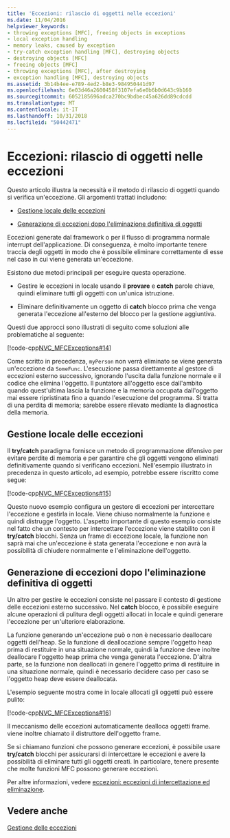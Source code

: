 ```yaml
---
title: 'Eccezioni: rilascio di oggetti nelle eccezioni'
ms.date: 11/04/2016
helpviewer_keywords:
- throwing exceptions [MFC], freeing objects in exceptions
- local exception handling
- memory leaks, caused by exception
- try-catch exception handling [MFC], destroying objects
- destroying objects [MFC]
- freeing objects [MFC]
- throwing exceptions [MFC], after destroying
- exception handling [MFC], destroying objects
ms.assetid: 3b14b4ee-e789-4ed2-b8e3-984950441d97
ms.openlocfilehash: 6e03d46a2600458f3107efa6e0b6b0d643c9b160
ms.sourcegitcommit: 6052185696adca270bc9bdbec45a626dd89cdcdd
ms.translationtype: MT
ms.contentlocale: it-IT
ms.lasthandoff: 10/31/2018
ms.locfileid: "50442471"
---
```

# <a name="exceptions-freeing-objects-in-exceptions"></a>Eccezioni: rilascio di oggetti nelle eccezioni

Questo articolo illustra la necessità e il metodo di rilascio di oggetti quando si verifica un'eccezione. Gli argomenti trattati includono:

- [Gestione locale delle eccezioni](#_core_handling_the_exception_locally)

- [Generazione di eccezioni dopo l'eliminazione definitiva di oggetti](#_core_throwing_exceptions_after_destroying_objects)

Eccezioni generate dal framework o per il flusso di programma normale interrupt dell'applicazione. Di conseguenza, è molto importante tenere traccia degli oggetti in modo che è possibile eliminare correttamente di esse nel caso in cui viene generata un'eccezione.

Esistono due metodi principali per eseguire questa operazione.

- Gestire le eccezioni in locale usando il **provare** e **catch** parole chiave, quindi eliminare tutti gli oggetti con un'unica istruzione.

- Eliminare definitivamente un oggetto di **catch** blocco prima che venga generata l'eccezione all'esterno del blocco per la gestione aggiuntiva.

Questi due approcci sono illustrati di seguito come soluzioni alle problematiche al seguente:

[!code-cpp[NVC_MFCExceptions#14](../mfc/codesnippet/cpp/exceptions-freeing-objects-in-exceptions_1.cpp)]

Come scritto in precedenza, `myPerson` non verrà eliminato se viene generata un'eccezione da `SomeFunc`. L'esecuzione passa direttamente al gestore di eccezioni esterno successivo, ignorando l'uscita dalla funzione normale e il codice che elimina l'oggetto. Il puntatore all'oggetto esce dall'ambito quando quest'ultima lascia la funzione e la memoria occupata dall'oggetto mai essere ripristinata fino a quando l'esecuzione del programma. Si tratta di una perdita di memoria; sarebbe essere rilevato mediante la diagnostica della memoria.

##  <a name="_core_handling_the_exception_locally"></a> Gestione locale delle eccezioni

Il **try/catch** paradigma fornisce un metodo di programmazione difensivo per evitare perdite di memoria e per garantire che gli oggetti vengono eliminati definitivamente quando si verificano eccezioni. Nell'esempio illustrato in precedenza in questo articolo, ad esempio, potrebbe essere riscritto come segue:

[!code-cpp[NVC_MFCExceptions#15](../mfc/codesnippet/cpp/exceptions-freeing-objects-in-exceptions_2.cpp)]

Questo nuovo esempio configura un gestore di eccezioni per intercettare l'eccezione e gestirla in locale. Viene chiuso normalmente la funzione e quindi distrugge l'oggetto. L'aspetto importante di questo esempio consiste nel fatto che un contesto per intercettare l'eccezione viene stabilito con il **try/catch** blocchi. Senza un frame di eccezione locale, la funzione non saprà mai che un'eccezione è stata generata l'eccezione e non avrà la possibilità di chiudere normalmente e l'eliminazione dell'oggetto.

##  <a name="_core_throwing_exceptions_after_destroying_objects"></a> Generazione di eccezioni dopo l'eliminazione definitiva di oggetti

Un altro per gestire le eccezioni consiste nel passare il contesto di gestione delle eccezioni esterno successivo. Nel **catch** blocco, è possibile eseguire alcune operazioni di pulitura degli oggetti allocati in locale e quindi generare l'eccezione per un'ulteriore elaborazione.

La funzione generando un'eccezione può o non è necessario deallocare oggetti dell'heap. Se la funzione di deallocazione sempre l'oggetto heap prima di restituire in una situazione normale, quindi la funzione deve inoltre deallocare l'oggetto heap prima che venga generata l'eccezione. D'altra parte, se la funzione non deallocati in genere l'oggetto prima di restituire in una situazione normale, quindi è necessario decidere caso per caso se l'oggetto heap deve essere deallocata.

L'esempio seguente mostra come in locale allocati gli oggetti può essere pulito:

[!code-cpp[NVC_MFCExceptions#16](../mfc/codesnippet/cpp/exceptions-freeing-objects-in-exceptions_3.cpp)]

Il meccanismo delle eccezioni automaticamente dealloca oggetti frame. viene inoltre chiamato il distruttore dell'oggetto frame.

Se si chiamano funzioni che possono generare eccezioni, è possibile usare **try/catch** blocchi per assicurarsi di intercettare le eccezioni e avere la possibilità di eliminare tutti gli oggetti creati. In particolare, tenere presente che molte funzioni MFC possono generare eccezioni.

Per altre informazioni, vedere [eccezioni: eccezioni di intercettazione ed eliminazione](../mfc/exceptions-catching-and-deleting-exceptions.md).

## <a name="see-also"></a>Vedere anche

[Gestione delle eccezioni](../mfc/exception-handling-in-mfc.md)

